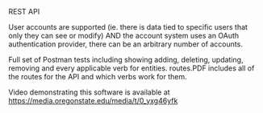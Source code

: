 REST API

User accounts are supported (ie. there is data tied to specific users that only they can see or modify) AND the account system uses an OAuth authentication provider, there can be an arbitrary number of accounts.

Full set of Postman tests including showing adding, deleting, updating, removing and every applicable verb for entities.
routes.PDF includes all of the routes for the API and which verbs work for them.

Video demonstrating this software is available at https://media.oregonstate.edu/media/t/0_yxg46yfk 
